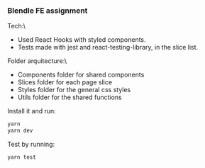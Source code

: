 ### Blendle FE assignment

Tech:\
* Used React Hooks with styled components.
* Tests made with jest and react-testing-library, in the slice list.

Folder arquitecture:\
* Components folder for shared components
* Slices folder for each page slice
* Styles folder for the general css styles
* Utils folder for the shared functions

Install it and run:

```bash
yarn
yarn dev
```

Test by running:

```bash
yarn test
```